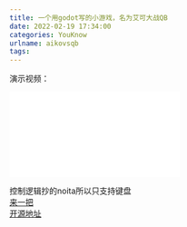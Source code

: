 ```yaml
---
title: 一个用godot写的小游戏，名为艾可大战QB
date: 2022-02-19 17:34:00
categories: YouKnow
urlname: aikovsqb
tags:
---
```

演示视频：  
<iframe src="//player.bilibili.com/player.html?aid=636718382&bvid=BV1gb4y1t7Dt&cid=512405815&page=1" scrolling="no" border="0" frameborder="no" framespacing="0" allowfullscreen="true"> </iframe>  

控制逻辑抄的noita所以只支持键盘  
[来一把](../../aikovsqb/magic.html)  
[开源地址](https://github.com/zhufengning/magic_aiko_godot)